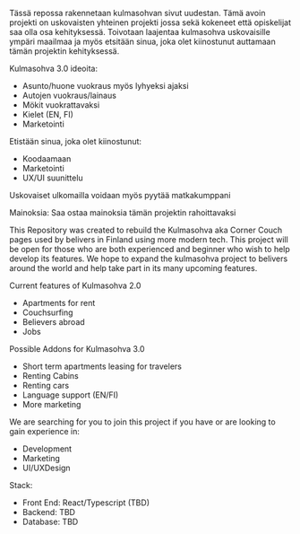 Tässä repossa rakennetaan kulmasohvan sivut uudestan. Tämä avoin projekti on uskovaisten yhteinen projekti jossa sekä kokeneet että opiskelijat saa olla osa kehityksessä. Toivotaan laajentaa kulmasohva uskovaisille ympäri maailmaa ja myös etsitään sinua, joka olet kiinostunut auttamaan tämän projektin kehityksessä.

Kulmasohva 3.0 ideoita:
- Asunto/huone vuokraus myös lyhyeksi ajaksi
- Autojen vuokraus/lainaus
- Mökit vuokrattavaksi
- Kielet (EN, FI)
- Marketointi

Etistään sinua, joka olet kiinostunut:
- Koodaamaan
- Marketointi
- UX/UI suunittelu

Uskovaiset ulkomailla voidaan myös pyytää matkakumppani

Mainoksia: Saa ostaa mainoksia tämän projektin rahoittavaksi


This Repository was created to rebuild the Kulmasohva aka Corner Couch pages used by belivers in Finland using more modern tech. This project will be open for those who are both experienced and beginner who wish to help develop its features. We hope to expand the kulmasohva project to belivers around the world and help take part in its many upcoming features.

Current features of Kulmasohva 2.0
- Apartments for rent
- Couchsurfing
- Believers abroad
- Jobs

Possible Addons for Kulmasohva 3.0
- Short term apartments leasing for travelers
- Renting Cabins
- Renting cars
- Language support (EN/FI)
- More marketing

We are searching for you to join this project if you have or are looking to gain experience in:
- Development
- Marketing
- UI/UXDesign

Stack:
- Front End: React/Typescript (TBD)
- Backend: TBD
- Database: TBD